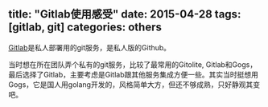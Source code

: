title: "Gitlab使用感受"
date: 2015-04-28
tags: [gitlab, git]
categories: others
---

[Gitlab](https://about.gitlab.com/)是私人部署用的git服务，是私人版的Github。

当时想在所在团队弄个私有的git服务，比较了最常用的Gitolite, Gitlab和Gogs，最后选择了Gitlab，主要考虑是Gitlab跟其他服务集成方便一些。其实当时挺想用Gogs，它是国人用golang开发的，风格简单大方，但还不够成熟，只好静观其变吧。



